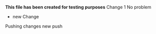 **This file has been created for testing purposes**
Change 1
No problem

+ new Change

Pushing changes
new push

